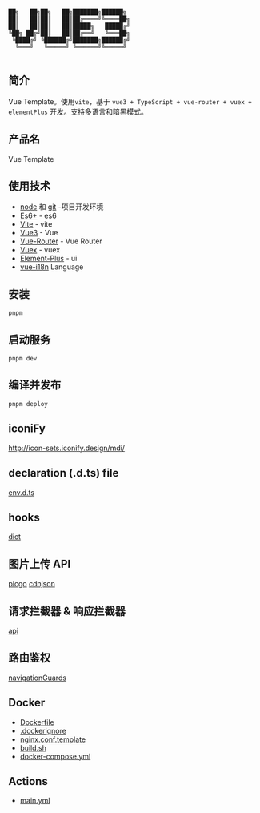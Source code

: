 ```

██╗   ██╗██╗   ██╗███████╗██████╗
██║   ██║██║   ██║██╔════╝╚════██╗
██║   ██║██║   ██║█████╗   █████╔╝
╚██╗ ██╔╝██║   ██║██╔══╝   ╚═══██╗
 ╚████╔╝ ╚██████╔╝███████╗██████╔╝
  ╚═══╝   ╚═════╝ ╚══════╝╚═════╝


```

## 简介

Vue Template。使用`vite`，基于 `vue3 + TypeScript + vue-router + vuex + elementPlus` 开发。支持多语言和暗黑模式。

## 产品名

Vue Template

## 使用技术

- [node](http://nodejs.org/) 和 [git](https://git-scm.com/) -项目开发环境
- [Es6+](http://es6.ruanyifeng.com/) - es6
- [Vite](https://www.pipipi.net/vite/) - vite
- [Vue3](https://staging-cn.vuejs.org/guide/introduction.html) - Vue
- [Vue-Router](https://router.vuejs.org/zh/) - Vue Router
- [Vuex](https://next.vuex.vuejs.org/zh/index.html) - vuex
- [Element-Plus](https://element-plus.org/zh-CN/) - ui
- [vue-i18n](https://kazupon.github.io/vue-i18n/zh/introduction.html#%E8%B5%9E%E5%8A%A9%E5%95%86) Language

## 安装

```
pnpm
```

## 启动服务

```
pnpm dev
```

## 编译并发布

```
pnpm deploy
```

## iconiFy

http://icon-sets.iconify.design/mdi/

## declaration (.d.ts) file
[env.d.ts](src/env.d.ts)

## hooks

[dict](src/Hooks/dict.ts)

## 图片上传 API

[picgo](https://www.picgo.net/)
[cdnjson](https://cdnjson.com/)

## 请求拦截器 & 响应拦截器

[api](src/api/index.ts)

## 路由鉴权

[navigationGuards](src/navigationGuards.ts)

## Docker
- [Dockerfile](./Dockerfile)
- [.dockerignore](./.dockerignore)
- [nginx.conf.template](./nginx.conf.template)
- [build.sh](./build.sh)
- [docker-compose.yml](./docker-compose.yml)

## Actions
- [main.yml](./.github/workflows/main.yml)